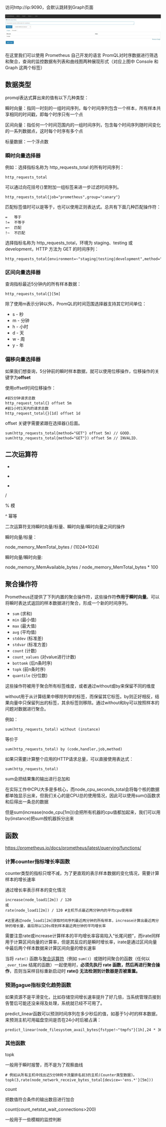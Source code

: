 访问http://ip:9090，会默认跳转到Graph页面

![图片](assets/20211019103815984.jpg)

在这里我们可以使用 Prometheus 自己开发的语言 PromQL对时序数据进行筛选和聚合，查询的监控数据有列表和曲线图两种展现形式（对应上图中 Console 和 Graph 这两个标签）

## 数据类型

promql表达式算出来的值有以下几种类型：

瞬时向量：指同一时刻的一组时间序列，每个时间序列包含一个样本，所有样本共享相同的时间戳，即每个时序只有一个点

区间向量：指任何一个时间范围内的一组时间序列，包含每个时间序列随时间变化的一系列数据点，这时每个时序有多个点

标量数据：一个浮点数

### 瞬时向量选择器

例如：选择指标名称为 http_requests_total 的所有时间序列：

```promql
http_requests_total
```

可以通过向花括号{}里附加一组标签来进一步过滤时间序列。

```promql
http_requests_total{job="prometheus",group="canary"}
```

匹配标签值时可以是等于，也可以使用正则表达式。总共有下面几种匹配操作符：

```shell
=	等于
!=	不等于
=~	匹配
!~	不匹配
```

选择指标名称为 http_requests_total，环境为 staging、testing 或 development，HTTP 方法为 GET 的时间序列：
```shell
http_requests_total{environment=~"staging|testing|development",method="GET"}
```

### 区间向量选择器

查询指标最近5分钟内的所有样本数据：

```shell
http_requests_total{}[5m]
```

除了使用m表示分钟以外，PromQL的时间范围选择器支持其它时间单位：

- s - 秒
- m - 分钟
- h - 小时
- d - 天
- w - 周
- y - 年

### 偏移向量选择器

如果我们想查询，5分钟前的瞬时样本数据，就可以使用位移操作，位移操作的关键字为**offset**

使用offset时间位移操作：

```shell
#前5分钟请求总数
http_request_total{} offset 5m
#前1小时1天内的请求总数
http_request_total{}[1d] offset 1d
```

offset 关键字需要紧跟在选择器{}后面。

```promql
sum(http_requests_total{method="GET"} offset 5m) // GOOD.
sum(http_requests_total{method="GET"}) offset 5m // INVALID.
```

## 二次运算符

+

-

*

/

% 模

^ 幂等



二次运算符支持瞬时向量/标量、瞬时向量/瞬时向量之间的操作

瞬时向量/标量：

node_memory_MemTotal_bytes / (1024*1024)

瞬时向量/瞬时向量:

node_memory_MemAvailable_bytes / node_memory_MemTotal_bytes * 100

## 聚合操作符

Prometheus还提供了下列内置的聚合操作符，这些操作符**作用于瞬时向量**。可以将瞬时表达式返回的样本数据进行聚合，形成一个新的时间序列。

- `sum` (求和)
- `min` (最小值)
- `max` (最大值)
- `avg` (平均值)
- `stddev` (标准差)
- `stdvar` (标准方差)
- `count` (计数)
- `count_values` (对value进行计数)
- `bottomk` (后n条时序)
- `topk` (前n条时序)
- `quantile` (分位数)

这些操作符被用于聚合所有标签维度，或者通过without或by来保留不同的维度



without用于从计算结果中移除列举的标签，而保留其它标签。by则正好相反，结果向量中只保留列出的标签，其余标签则移除。通过without和by可以按照样本的问题对数据进行聚合。

例如：

```
sum(http_requests_total) without (instance)
```

等价于

```
sum(http_requests_total) by (code,handler,job,method)
```

如果只需要计算整个应用的HTTP请求总量，可以直接使用表达式：

```
sum(http_requests_total)
```

sum会把结果集的输出进行总加和

在实际工作中CPU大多是多核心，而node_cpu_seconds_total会将每个核的数据都单独显示出来，但我们关心的是CPU总的使用情况，因此可以使用sum()函数求和后得出一条总的数据

但是sum(increase(node_cpu[1m]))会把所有机器的cpu值都加起来，我们可以用by(instance)把sum按机器拆分出来

## 函数

https://prometheus.io/docs/prometheus/latest/querying/functions/

### 计算counter指标增长率函数

counter类型的指标只增不减，为了更直观的表示样本数据的变化情况，需要计算样本的增长速率

通过增长率表示样本的变化情况

```shell
increase(node_load1[2m]) / 120 
或
rate(node_load1[2m]) / 120 #主机节点最近两分钟内的平均cpu使用率

#这里通过node_load1[2m]获取时间序列最近两分钟的所有样本，increase计算出最近两分钟的增长量，最后除以120s得到样本最近两分钟的平均增长率
```

需要注意rate或increase计算样本的平均增长率容易陷入“长尾问题”，而irate同样用于计算区间向量的计算率，但是其反应的是瞬时增长率，irate是通过区间向量中最后两个样本数据来计算区间向量的增长速率

当将 `rate()` 函数与[聚合运算符](https://prometheus.io/docs/prometheus/latest/querying/operators/#aggregation-operators)（例如 `sum()`）或随时间聚合的函数（任何以 `_over_time` 结尾的函数）一起使用时，**必须先执行 rate 函数，然后再进行聚合操作**，否则当采样目标重新启动时 **rate() 无法检测到计数器是否被重置。**

### 预测gague指标变化趋势函数

如果资源不是平滑变化，比如存储空间增长速率提升了好几倍，当系统管理员接到告警后可能还没来得及处理，系统就已经不可用了。

predict_linear函数可以预测时间序列在多少秒后的值，如基于1小时的样本数据，来预测主机可用磁盘空间是否在24小时后被占满：

```tex
predict_linear(node_filesystem_avail_bytes{fstype!~"tmpfs"}[1h],24 * 3600) < 0
```

### 其他函数

topk

一般用于瞬时报警，而不是为了观察曲线

```promql
# 例如从所有主机中找出近5分钟网卡流量排名前3的主机(Counter类型数据)。
topk(3,rate(node_network_receive_bytes_total{device=~'ens.*'}[5m]))
```



count

把数值符合条件的输出数目进行加合

count(count_netstat_wait_connections>200)

一般用于一些模糊的监控判断

